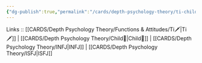 ```yaml
---
{"dg-publish":true,"permalink":"/cards/depth-psychology-theory/ti-child/","created":"2023-01-05T12:04:51.197+01:00","updated":"2023-04-20T22:34:43.983+02:00"}
---
```


Links :: [[CARDS/Depth Psychology Theory/Functions & Attitudes/Ti🗡️\|Ti🗡️]] | [[CARDS/Depth Psychology Theory/Child👼\|Child👼]] | [[CARDS/Depth Psychology Theory/INFJ\|INFJ]] | [[CARDS/Depth Psychology Theory/ISFJ\|ISFJ]]
